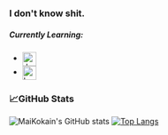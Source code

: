 ### I don't know shit.

##### Currently Learning:
  - <img align="center" alt="Javascript" width="25px" src="https://i.imgur.com/3u1wzwE.png" />
  - <img align="center" alt="Lua" width="25px" src="https://weeb.go-get-a.life/9FpaBp.png">

### 📈GitHub Stats
![MaiKokain's GitHub stats](https://github-readme-stats.vercel.app/api?username=MaiKokain&show_icons=true&bg_color=30,e96443,904e95&hide=stars,contribs&icon_color=0f0f0f&title_color=0f0f0f)
[![Top Langs](https://github-readme-stats.vercel.app/api/top-langs/?username=MaiKokain&layout=default&bg_color=30,e96443,904e95&hide=stars&icon_color=0f0f0f&title_color=0f0f0f&langs_count=10)](https://github.com/anuraghazra/github-readme-stats)
